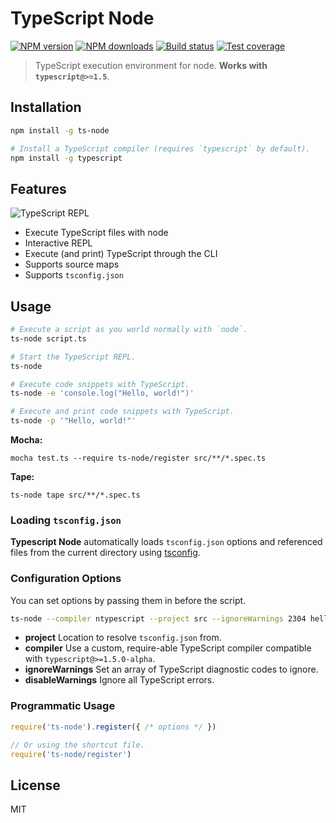 # TypeScript Node

[![NPM version][npm-image]][npm-url]
[![NPM downloads][downloads-image]][downloads-url]
[![Build status][travis-image]][travis-url]
[![Test coverage][coveralls-image]][coveralls-url]

> TypeScript execution environment for node. **Works with `typescript@>=1.5`**.

## Installation

```sh
npm install -g ts-node

# Install a TypeScript compiler (requires `typescript` by default).
npm install -g typescript
```

## Features

![TypeScript REPL](https://github.com/blakeembrey/ts-node/raw/master/screenshot.png)

* Execute TypeScript files with node
* Interactive REPL
* Execute (and print) TypeScript through the CLI
* Supports source maps
* Supports `tsconfig.json`

## Usage

```sh
# Execute a script as you world normally with `node`.
ts-node script.ts

# Start the TypeScript REPL.
ts-node

# Execute code snippets with TypeScript.
ts-node -e 'console.log("Hello, world!")'

# Execute and print code snippets with TypeScript.
ts-node -p '"Hello, world!"'
```

**Mocha:**

```
mocha test.ts --require ts-node/register src/**/*.spec.ts
```

**Tape:**

```
ts-node tape src/**/*.spec.ts
```

### Loading `tsconfig.json`

**Typescript Node** automatically loads `tsconfig.json` options and referenced files from the current directory using [tsconfig](https://github.com/TypeStrong/tsconfig).

### Configuration Options

You can set options by passing them in before the script.

```sh
ts-node --compiler ntypescript --project src --ignoreWarnings 2304 hello-world.ts
```

* **project** Location to resolve `tsconfig.json` from.
* **compiler** Use a custom, require-able TypeScript compiler compatible with `typescript@>=1.5.0-alpha`.
* **ignoreWarnings** Set an array of TypeScript diagnostic codes to ignore.
* **disableWarnings** Ignore all TypeScript errors.

### Programmatic Usage

```js
require('ts-node').register({ /* options */ })

// Or using the shortcut file.
require('ts-node/register')
```

## License

MIT

[npm-image]: https://img.shields.io/npm/v/ts-node.svg?style=flat
[npm-url]: https://npmjs.org/package/ts-node
[downloads-image]: https://img.shields.io/npm/dm/ts-node.svg?style=flat
[downloads-url]: https://npmjs.org/package/ts-node
[travis-image]: https://img.shields.io/travis/blakeembrey/ts-node.svg?style=flat
[travis-url]: https://travis-ci.org/blakeembrey/ts-node
[coveralls-image]: https://img.shields.io/coveralls/blakeembrey/ts-node.svg?style=flat
[coveralls-url]: https://coveralls.io/r/blakeembrey/ts-node?branch=master
